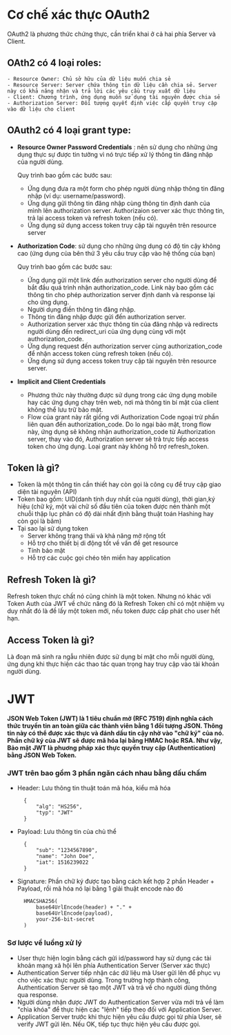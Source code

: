 # Cơ chế xác thực OAuth2
OAuth2 là phương thức chứng thực, cần triển khai ở cả hai phía Server và Client.
## **OAth2 có 4 loại roles:**
    - Resource Owner: Chủ sở hữu của dữ liệu muốn chia sẻ
    - Resource Server: Server chứa thông tin dữ liệu cần chia sẻ. Server này có khả năng nhận và trả lời các yêu cầu truy xuất dữ liệu 
    - Client: Chương trình, ứng dụng muốn sử dụng tài nguyên được chia sẻ 
    - Authorization Server: Đối tượng quyết định việc cấp quyền truy cập vào dữ liệu cho client 
## **OAuth2 có 4 loại grant type:**
* **Resource Owner Password Credentials** : nên sử dụng cho những ứng dụng thực sự được tin tưởng vì nó trực tiếp xử lý thông tin đăng nhập của người dùng.

    Quy trình bao gồm các bước sau:
    - Ứng dụng đưa ra một form cho phép người dùng nhập thông tin đăng nhập (ví dụ: username/password).
    - Ứng dụng gửi thông tin đăng nhập cùng thông tin định danh của mình lên authorization server. Authorizaion server xác thực thông tin, trả lại access token và refresh token (nếu có).
    - Ứng dụng sử dụng access token truy cập tài nguyên trên resource server
* **Authorization Code**: sử dụng cho những ứng dụng có độ tin cậy không cao (ứng dụng của bên thứ 3 yêu cầu truy cập vào hệ thống của bạn)

    Quy trình bao gồm các bước sau:
    - Ứng dụng gửi một link đến authorization server cho người dùng để bắt đầu quá trình nhận authorization_code. Link này bao gồm các thông tin cho phép authorization server định danh và response lại cho ứng dụng.
    - Người dụng điền thông tin đăng nhập.
    - Thông tin đăng nhập được gửi đến authorization server.
    - Authorization server xác thực thông tin của đăng nhập và redirects người dùng đến redirect_uri của ứng dụng cùng với một authorization_code.
    - Ứng dụng request đến authorization server cùng authorization_code để nhận access token cùng refresh token (nếu có).
    - Ứng dụng sử dụng access token truy cập tài nguyên trên resource server.
* **Implicit and Client Credentials**
    - Phương thức này thường được sử dụng trong các ứng dụng mobile hay các ứng dụng chạy trên web, nơi mà thông tin bí mật của client không thể lưu trữ bảo mật.
    - Flow của grant này rất giống với Authorization Code ngoại trừ phần liên quan đến authorization_code. Do lo ngại bảo mật, trong flow này, ứng dụng sẽ không nhận authorization_code từ Authorization server, thay vào đó, Authorization server sẽ trả trực tiếp access token cho ứng dụng. Loại grant này không hỗ trợ refresh_token.

## Token là gì?
- Token là một thông tin cần thiết hay còn gọi là công cụ để truy cập giao diện tài nguyên (API)
- Token bao gồm: UID(danh tính duy nhất của người dùng), thời gian,ký hiệu (chữ ký, một vài chữ số đầu tiên của token được nén thành một chuỗi thập lục phân có độ dài nhất định bằng thuật toán Hashing hay còn gọi là băm)
- Tại sao lại sử dụng token
    - Server không trạng thái và khả năng mở rộng tốt 
    - Hỗ trợ cho thiết bị di động tốt về vấn đề get resource
    - Tính bảo mật
    - Hỗ trợ các cuộc gọi chéo tên miền hay application

## Refresh Token là gì?
Refresh token thực chất nó cũng chính là một token. Nhưng nó khác với Token Auth của JWT về chức năng đó là Refresh Token chỉ có một nhiệm vụ duy nhất đó là đề lấy một token mới, nếu token được cấp phát cho user hết hạn.

## Access Token là gì?
Là đoạn mã sinh ra ngẫu nhiên được sử dụng bí mật cho mỗi người dùng, ứng dụng khi thực hiện các thao tác quan trọng hay truy cập vào tài khoản người dùng.

# JWT
**JSON Web Token (JWT) là 1 tiêu chuẩn mở (RFC 7519) định nghĩa cách thức truyền tin an toàn giữa các thành viên bằng 1 đối tượng JSON. Thông tin này có thể được xác thực và đánh dấu tin cậy nhờ vào "chữ ký" của nó. Phần chữ ký của JWT sẽ được mã hóa lại bằng HMAC hoặc RSA.
Như vậy, Bảo mật JWT là phuơng pháp xác thực quyền truy cập (Authentication) bằng JSON Web Token.**
 

### JWT trên bao gồm 3 phần ngăn cách nhau bằng dấu chấm 
* Header: Lưu thông tin thuật toán mã hóa, kiểu mã hóa

        {
            "alg": "HS256",
            "typ": "JWT"
        }
* Payload: Lưu thông tin của chủ thể 

        {
            "sub": "1234567890",
            "name": "John Doe",
            "iat": 1516239022
        }
* Signature: Phần chữ ký được tạo bằng cách kết hợp 2 phần Header + Payload, rồi mã hóa nó lại bằng 1 giải thuật encode nào đó

        HMACSHA256(
            base64UrlEncode(header) + "." +
            base64UrlEncode(payload),
            your-256-bit-secret
        ) 

### Sơ lược về luồng xử lý
- User thực hiện login bằng cách gửi id/password hay sử dụng các tài khoản mạng xã hội lên phía Authentication Server (Server xác thực)
- Authentication Server tiếp nhận các dữ liệu mà User gửi lên để phục vụ cho việc xác thực người dùng. Trong trường hợp thành công, Authentication Server sẽ tạo một JWT và trả về cho người dùng thông qua response.
- Người dùng nhận được JWT do Authentication Server vừa mới trả về làm "chìa khóa" để thực hiện các "lệnh" tiếp theo đối với Application Server.
- Application Server trước khi thực hiện yêu cầu được gọi từ phía User, sẽ verify JWT gửi lên. Nếu OK, tiếp tục thực hiện yêu cầu được gọi.